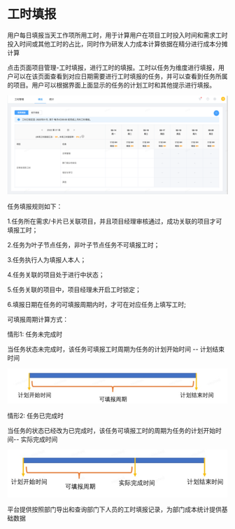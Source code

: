 # 工时填报

用户每日填报当天工作项所用工时，用于计算用户在项目工时投入时间和需求工时投入时间或其他工时的占比，同时作为研发人力成本计算依据在精分进行成本分摊计算

点击页面项目管理-工时填报，进行工时的填报。工时以任务为维度进行填报，用户可以在该页面查看到对应日期需要进行工时填报的任务，并可以查看到任务所属的项目。用户可以根据界面上面显示的任务的计划工时和其他提示进行填报。

![image-20220216164111940](../../All-Image/labor_hour.assets/image-20220216164111940.png)

任务填报规则如下：

1.任务所在需求/卡片已关联项目，并且项目经理审核通过，成功关联的项目才可填报工时；

2.任务为叶子节点任务，非叶子节点任务不可填报工时；

3.任务执行人为填报人本人；

4.任务关联的项目处于进行中状态；

5.任务关联的项目中，项目经理未开启工时锁定；

6.填报日期在任务的可填报周期内时，才可在对应任务上填写工时;

可填报周期计算方式：

情形1: 任务未完成时

当任务状态未完成时，该任务可填报工时周期为任务的计划开始时间 -- 计划结束时间

![image-20210616141322580](../../All-Image/labor_hour.assets/clip_image004.jpg)

 

情形2: 任务已完成时

当任务的状态已经改为已完成时，该任务可填报工时的周期为任务的计划开始时间-- 实际完成时间

![image-20210616141749055](../../All-Image/labor_hour.assets/clip_image006.jpg)

 

平台提供按照部门导出和查询部门下人员的工时填报记录，为部门成本统计提供基础数据


